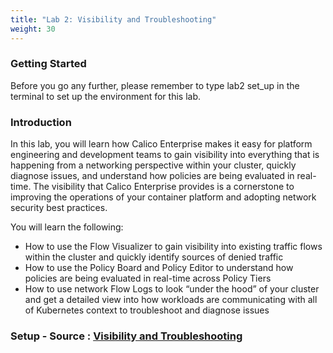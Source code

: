 ```yaml
---
title: "Lab 2: Visibility and Troubleshooting"
weight: 30
---
```


### Getting Started 

Before you go any further, please remember to type lab2 set_up in the terminal to set up the environment for this lab.

### Introduction

In this lab, you will learn how Calico Enterprise makes it easy for platform engineering and development teams to gain visibility into everything that is happening from a networking perspective within your cluster, quickly diagnose issues, and understand how policies are being evaluated in real-time. The visibility that Calico Enterprise provides is a cornerstone to improving the operations of your container platform and adopting network security best practices.

You will learn the following:

   - How to use the Flow Visualizer to gain visibility into existing traffic flows within the cluster and quickly identify sources of denied traffic
   - How to use the Policy Board and Policy Editor to understand how policies are being evaluated in real-time across Policy Tiers
   - How to use network Flow Logs to look “under the hood” of your cluster and get a detailed view into how workloads are communicating with all of Kubernetes context to troubleshoot and diagnose issues 

### Setup - Source : [Visibility and Troubleshooting](https://info.tigera.io/rs/805-GFH-732/images/Calico-Enterprise-Lab02.pdf?mkt_tok=eyJpIjoiTVRjek1EWTNNemRtTkRVdyIsInQiOiJoY3l5aUE1MEFiRk1Ia2NLSDN6b0JWRU5HMlhORUswTm14MldkQ1owbkl4ZkN6Vm5LRmdXOGZ1R094MG5KOFVYXC9GcmdOUmY4YzdjbUo1dGdaNUFMQ1E9PSJ9)

